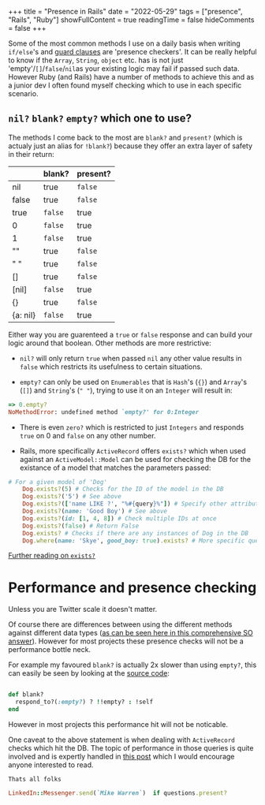 +++
title = "Presence in Rails"
date = "2022-05-29"
tags = ["presence", "Rails", "Ruby"]
showFullContent = true
readingTime = false
hideComments = false
+++

Some of the most common methods I use on a daily basis when writing `if/else`'s and [guard clauses](https://devblast.com/b/what-are-guard-clauses) are 'presence checkers'.
It can be really helpful to know if the `Array`, `String`, `object` etc. has is not just 'empty'/`[]`/`false`/`nil`as your existing logic may fail if passed such data. However Ruby (and Rails) have a number of methods to achieve this and as a junior dev I often found myself checking which to use in each specific scenario.

## `nil?` `blank?` `empty?` which one to use?
The methods I come back to the most are `blank?` and `present?` (which is actualy just an alias for `!blank?`) because they offer an extra layer of safety in their return:

|          | blank?  | present? |
|----------|---------|----------|
| nil      | true    | `false`  |
| false    | true    | `false`  |
| true     | `false` | true     |
| 0        | `false` | true     |
| 1        | `false` | true     |
| ""       | true    | `false`  |
| " "      | true    | `false`  |
| []       | true    | `false`  |
| [nil]    | `false` | true     |
| {}       | true    | `false`  |
| {a: nil} | `false` | true     |

Either way you are guarenteed a `true` or `false` response and can build your logic around that boolean.
Other methods are more restrictive:

- `nil?` will only return `true` when passed `nil` any other value results in `false` which restricts its usefulness to certain situations.

- `empty?` can only be used on `Enumerables` that is `Hash`'s (`{}`) and `Array`'s (`[]`) and `String`'s (`" "`), trying to use it on an `Integer` will result in:

```ruby
=> 0.empty?
NoMethodError: undefined method `empty?' for 0:Integer
```

- There is even `zero?` which is restricted to just `Integers` and responds `true` on 0 and `false` on any other number.

- Rails, more specifically `ActiveRecord` offers `exists?` which when used against an `ActiveModel::Model` can be used for checking the DB for the existance of a model that matches the parameters passed:
```ruby
# For a given model of 'Dog'
    Dog.exists?(5) # Checks for the ID of the model in the DB
    Dog.exists?('5') # See above
    Dog.exists?(['name LIKE ?', "%#{query}%"]) # Specify other attributes to query for
    Dog.exists?(name: 'Good Boy') # See above
    Dog.exists?(id: [1, 4, 8]) # Check multiple IDs at once
    Dog.exists?(false) # Return False
    Dog.exists? # Checks if there are any instances of Dog in the DB
    Dog.where(name: 'Skye', good_boy: true).exists? # More specific querying is possible
```
[Further reading on `exists?`](https://api.rubyonrails.org/classes/ActiveRecord/FinderMethods.html#method-i-exists-3F)

# Performance and presence checking

Unless you are Twitter scale it doesn't matter.

Of course there are differences between using the different methods against different data types ([as can be seen here in this comprehensive SO answer](https://stackoverflow.com/a/20814251/8459243)). However for most projects these presence checks will not be a performance bottle neck.

For example my favoured `blank?` is actually 2x slower than using `empty?`, this can easily be seen by looking at the [source code](https://github.com/rails/rails/blob/e2efc667dea886e71c33e3837048e34b7a1fe470/activesupport/lib/active_support/core_ext/object/blank.rb#L18):
```ruby

def blank?
  respond_to?(:empty?) ? !!empty? : !self
end
```

However in most projects this performance hit will not be noticable.

One caveat to the above statement is when dealing with `ActiveRecord` checks which hit the DB. The topic of performance in those queries is quite involved and is expertly handled in [this post](https://www.ombulabs.com/blog/benchmark/performance/rails/present-vs-any-vs-exists.html) which I would encourage anyone interested to read.

`Thats all folks`
```ruby
LinkedIn::Messenger.send(`Mike Warren`)  if questions.present?
```